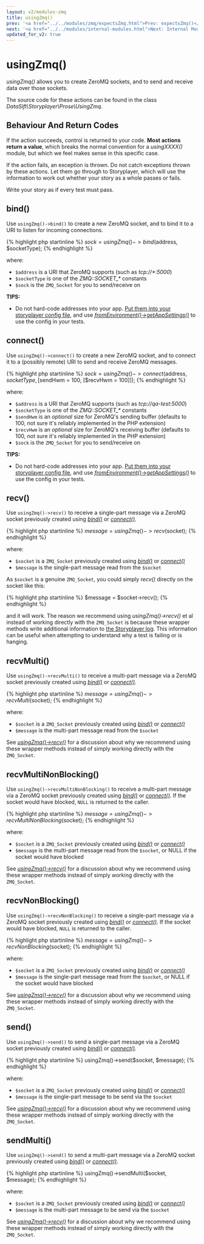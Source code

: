```yaml
---
layout: v2/modules-zmq
title: usingZmq()
prev: '<a href="../../modules/zmq/expectsZmq.html">Prev: expectsZmq()</a>'
next: '<a href="../../modules/internal-modules.html">Next: Internal Modules</a>'
updated_for_v2: true
---
```

# usingZmq()

_usingZmq()_ allows you to create ZeroMQ sockets, and to send and receive data over those sockets.

The source code for these actions can be found in the class _DataSift\Storyplayer\Prose\UsingZmq_.

## Behaviour And Return Codes

If the action succeeds, control is returned to your code.  __Most actions return a value__, which breaks the normal convention for a _usingXXXX()_ module, but which we feel makes sense in this specific case.

If the action fails, an exception is thrown. Do not catch exceptions thrown by these actions. Let them go through to Storyplayer, which will use the information to work out whether your story as a whole passes or fails.

Write your story as if every test must pass.

## bind()

Use `usingZmq()->bind()` to create a new ZeroMQ socket, and to bind it to a URI to listen for incoming connections.

{% highlight php startinline %}
$sock = usingZmq()->bind($address, $socketType);
{% endhighlight %}

where:

* `$address` is a URI that ZeroMQ supports (such as _tcp://\*:5000_)
* `$socketType` is one of the _ZMQ::SOCKET\_\*_ constants
* `$sock` is the `ZMQ_Socket` for you to send/receive on

__TIPS:__

* Do not hard-code addresses into your app. [Put them into your storyplayer config file](../../configuration/app-settings.html), and use _[fromEnvironment()->getAppSettings()](../environment/fromEnvironment.html#getappsettings)_ to use the config in your tests.

## connect()

Use `usingZmq()->connect()` to create a new ZeroMQ socket, and to connect it to a (possibly remote) URI to send and receive ZeroMQ messages.

{% highlight php startinline %}
$sock = usingZmq()->connect($address, $socketType, [$sendHwm = 100, [$recvHwm = 100]]);
{% endhighlight %}

where:

* `$address` is a URI that ZeroMQ supports (such as _tcp://qa-test:5000_)
* `$socketType` is one of the _ZMQ::SOCKET\_\*_ constants
* `$sendHwm` is an _optional_ size for ZeroMQ's sending buffer (defaults to 100, not sure it's reliably implemented in the PHP extension)
* `$recvHwm` is an _optional_ size for ZeroMQ's receiving buffer (defaults to 100, not sure it's reliably implemented in the PHP extension)
* `$sock` is the `ZMQ_Socket` for you to send/receive on

__TIPS:__

* Do not hard-code addresses into your app. [Put them into your storyplayer config file](../../configuration/app-settings.html), and use _[fromEnvironment()->getAppSettings()](../environment/fromEnvironment.html#getappsettings)_ to use the config in your tests.

## recv()

Use `usingZmq()->recv()` to receive a single-part message via a ZeroMQ socket previously created using _[bind()](#bind)_ or _[connect()](#connect)_.

{% highlight php startinline %}
$message = usingZmq()->recv($socket);
{% endhighlight %}

where:

* `$socket` is a `ZMQ_Socket` previously created using _[bind()](#bind)_ or _[connect()](#connect)_
* `$message` is the single-part message read from the `$socket`

As `$socket` is a genuine `ZMQ_Socket`, you could simply _recv()_ directly on the socket like this:

{% highlight php startinline %}
$message = $socket->recv();
{% endhighlight %}

and it will work.  The reason we recommend using _usingZmq()->recv()_ et al instead of working directly with the `ZMQ_Socket` is because these wrapper methods write additional information to [the Storyplayer log](../../configuration/logging.html).  This information can be useful when attempting to understand why a test is failing or is hanging.

## recvMulti()

Use `usingZmq()->recvMulti()` to receive a multi-part message via a ZeroMQ socket previously created using _[bind()](#bind)_ or _[connect()](#connect)_.

{% highlight php startinline %}
$message = usingZmq()->recvMulti($socket);
{% endhighlight %}

where:

* `$socket` is a `ZMQ_Socket` previously created using _[bind()](#bind)_ or _[connect()](#connect)_
* `$message` is the multi-part message read from the `$socket`

See _[usingZmq()->recv()](#recv)_ for a discussion about why we recommend using these wrapper methods instead of simply working directly with the `ZMQ_Socket`.

## recvMultiNonBlocking()

Use `usingZmq()->recvMultiNonBlocking()` to receive a multi-part message via a ZeroMQ socket previously created using _[bind()](#bind)_ or _[connect()](#connect)_.  If the socket would have blocked, `NULL` is returned to the caller.

{% highlight php startinline %}
$message = usingZmq()->recvMultiNonBlocking($socket);
{% endhighlight %}

where:

* `$socket` is a `ZMQ_Socket` previously created using _[bind()](#bind)_ or _[connect()](#connect)_
* `$message` is the multi-part message read from the `$socket`, or NULL if the socket would have blocked

See _[usingZmq()->recv()](#recv)_ for a discussion about why we recommend using these wrapper methods instead of simply working directly with the `ZMQ_Socket`.

## recvNonBlocking()

Use `usingZmq()->recvNonBlocking()` to receive a single-part message via a ZeroMQ socket previously created using _[bind()](#bind)_ or _[connect()](#connect)_.  If the socket would have blocked, `NULL` is returned to the caller.

{% highlight php startinline %}
$message = usingZmq()->recvNonBlocking($socket);
{% endhighlight %}

where:

* `$socket` is a `ZMQ_Socket` previously created using _[bind()](#bind)_ or _[connect()](#connect)_
* `$message` is the single-part message read from the `$socket`, or NULL if the socket would have blocked

See _[usingZmq()->recv()](#recv)_ for a discussion about why we recommend using these wrapper methods instead of simply working directly with the `ZMQ_Socket`.

## send()

Use `usingZmq()->send()` to send a single-part message via a ZeroMQ socket previously created using _[bind()](#bind)_ or _[connect()](#connect)_.

{% highlight php startinline %}
usingZmq()->send($socket, $message);
{% endhighlight %}

where:

* `$socket` is a `ZMQ_Socket` previously created using _[bind()](#bind)_ or _[connect()](#connect)_
* `$message` is the single-part message to be send via the `$socket`

See _[usingZmq()->recv()](#recv)_ for a discussion about why we recommend using these wrapper methods instead of simply working directly with the `ZMQ_Socket`.

## sendMulti()

Use `usingZmq()->send()` to send a multi-part message via a ZeroMQ socket previously created using _[bind()](#bind)_ or _[connect()](#connect)_.

{% highlight php startinline %}
usingZmq()->sendMulti($socket, $message);
{% endhighlight %}

where:

* `$socket` is a `ZMQ_Socket` previously created using _[bind()](#bind)_ or _[connect()](#connect)_
* `$message` is the multi-part message to be send via the `$socket`

See _[usingZmq()->recv()](#recv)_ for a discussion about why we recommend using these wrapper methods instead of simply working directly with the `ZMQ_Socket`.
